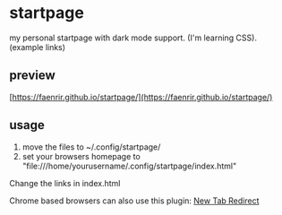 # startpage

my personal startpage with dark mode support. (I'm learning CSS). (example links)

## preview

[https://faenrir.github.io/startpage/](https://faenrir.github.io/startpage/)

## usage

1. move the files to ~/.config/startpage/
2. set your browsers homepage to "file:///home/yourusername/.config/startpage/index.html"

Change the links in index.html

Chrome based browsers can also use this plugin:
[New Tab Redirect](https://chrome.google.com/webstore/detail/new-tab-redirect/icpgjfneehieebagbmdbhnlpiopdcmna)
